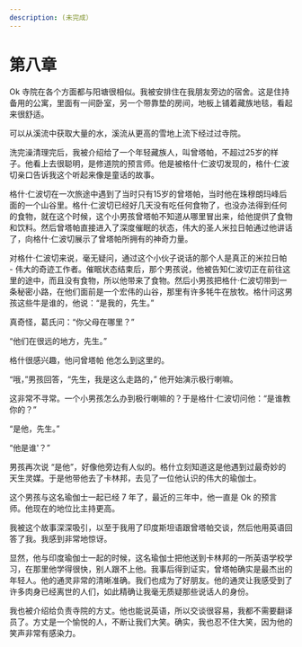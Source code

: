 ```yaml
---
description: (未完成）
---
```


# 第八章

Ok 寺院在各个方面都与阳塘很相似。我被安排住在我朋友旁边的宿舍。这是住持备用的公寓，里面有一间卧室，另一个带靠垫的房间，地板上铺着藏族地毯，看起来很舒适。 

可以从溪流中获取大量的水，溪流从更高的雪地上流下经过过寺院。 

洗完澡清理完后，我被介绍给了一个年轻藏族人，叫曾塔帕，不超过25岁的样子。他看上去很聪明，是修道院的预言师。他是被格什·仁波切发现的，格什·仁波切亲口告诉我这个听起来像是童话的故事。

格什·仁波切在一次旅途中遇到了当时只有15岁的曾塔帕，当时他在珠穆朗玛峰后面的一个山谷里。格什·仁波切已经好几天没有吃任何食物了，也没办法得到任何的食物，就在这个时候，这个小男孩曾塔帕不知道从哪里冒出来，给他提供了食物和饮料。然后曾塔帕直接进入了深度催眠的状态，伟大的圣人米拉日帕通过他讲话了，向格什·仁波切展示了曾塔帕所拥有的神奇力量。 

对格什·仁波切来说，毫无疑问，通过这个小伙子说话的那个人是真正的米拉日帕 - 伟大的奇迹工作者。催眠状态结束后，那个男孩说，他被告知仁波切正在前往这里的途中，而且没有食物，所以他带来了食物。然后小男孩把格什·仁波切带到一条秘密小路，在他们面前是一个宏伟的山谷，那里有许多牦牛在放牧。格什问这男孩这些牛是谁的，他说：“是我的，先生。”

真奇怪，葛氏问：“你父母在哪里？” 

“他们在很远的地方，先生。” 

格什很感兴趣，他问曾塔帕 他怎么到这里的。 

“哦，”男孩回答，“先生，我是这么走路的，” 他开始演示极行喇嘛。

这非常不寻常。一个小男孩怎么办到极行喇嘛的？于是格什·仁波切问他：“是谁教你的？” 

“是他，先生。” 

“他是谁'？” 

男孩再次说 “是他”，好像他旁边有人似的。格什立刻知道这是他遇到过最奇妙的天生灵媒。于是他带他去了卡林邦，去见了一位他认识的伟大的瑜伽士。

这个男孩与这名瑜伽士一起已经 7 年了，最近的三年中，他一直是 Ok 的预言师。他现在的地位比主持更高。 

我被这个故事深深吸引，以至于我用了印度斯坦语跟曾塔帕交谈，然后他用英语回答了我。我感到非常地惊讶。 

显然，他与印度瑜伽士一起的时候，这名瑜伽士把他送到卡林邦的一所英语学校学习，在那里他学得很快，别人跟不上他。我事后得到证实，曾塔帕确实是最杰出的年轻人。他的通灵非常的清晰准确。我们也成为了好朋友。他的通灵让我感受到了许多肉身已经离世的人们，如此精确让我毫无质疑那些说话人的身份。 

我也被介绍给负责寺院的方丈。他也能说英语，所以交谈很容易，我都不需要翻译员了。方丈是一个愉悦的人，不断让我们大笑。确实，我也忍不住大笑，因为他的笑声非常有感染力。


